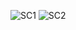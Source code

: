 ![SC1](https://github.com/user-attachments/assets/bd399b51-5c87-4897-b10b-ddfc6b9cf2c7)
![SC2](https://github.com/user-attachments/assets/32bd054a-787d-4e81-afba-3e7319815f0e)
